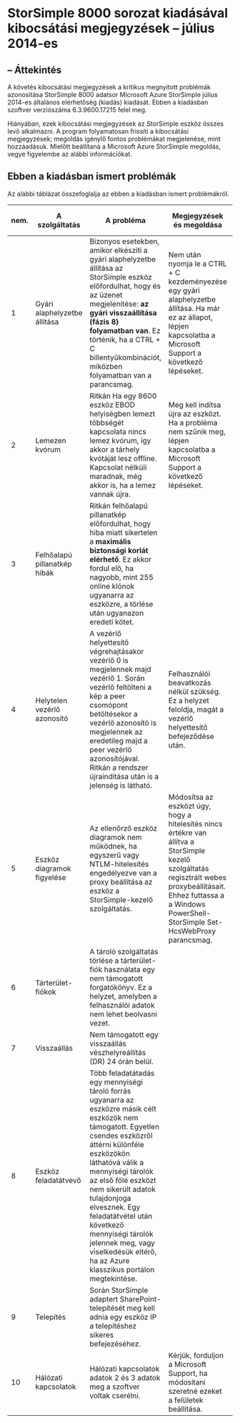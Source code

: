 <properties 
   pageTitle="StorSimple 8000 kiadás verziója kibocsátási megjegyzések |} Microsoft Azure"
   description="Az új szolgáltatások, a Megnyitás problémák és a elérhető megoldásokat alkalmazhatja ismerteti a július 2014-es Microsoft Azure StorSimple megjelenés."
   services="storsimple"
   documentationCenter="NA"
   authors="SharS"
   manager="carmonm"
   editor="" />
 <tags 
   ms.service="storsimple"
   ms.devlang="NA"
   ms.topic="article"
   ms.tgt_pltfrm="NA"
   ms.workload="TBD"
   ms.date="04/18/2016"
   ms.author="v-sharos" />

# <a name="storsimple-8000-series-release-version-release-notes---july-2014"></a>StorSimple 8000 sorozat kiadásával kibocsátási megjegyzések – július 2014-es 

## <a name="overview"></a>– Áttekintés

A követés kibocsátási megjegyzések a kritikus megnyitott problémák azonosítása StorSimple 8000 adatsor Microsoft Azure StorSimple július 2014-es általános elérhetőség (kiadás) kiadását. Ebben a kiadásban szoftver verziószáma 6.3.9600.17215 felel meg.  

Hiányában, ezek kibocsátási megjegyzések az StorSimple eszköz összes levő alkalmazni. A program folyamatosan frissíti a kibocsátási megjegyzések; megoldás igénylő fontos problémákat megjelenése, mint hozzáadásuk. Mielőtt beállítaná a Microsoft Azure StorSimple megoldás, vegye figyelembe az alábbi információkat.  

## <a name="known-issues-in-this-release"></a>Ebben a kiadásban ismert problémák
Az alábbi táblázat összefoglalja az ebben a kiadásban ismert problémákról.  
 
| nem. | A szolgáltatás | A probléma | Megjegyzések és megoldása | Fizikai eszközök vonatkozik | Virtuális eszköz vonatkozik |
|-----|---------|-------|----------------------------|----------------------------|---------------------------|
| 1 | Gyári alaphelyzetbe állítása | Bizonyos esetekben, amikor elkészíti a gyári alaphelyzetbe állítása az StorSimple eszköz előfordulhat, hogy és az üzenet megjelenítése: **az gyári visszaállítása (fázis 8) folyamatban van**. Ez történik, ha a CTRL + C billentyűkombinációt, miközben folyamatban van a parancsmag. | Nem után nyomja le a CTRL + C kezdeményezése egy gyári alaphelyzetbe állítása. Ha már ez az állapot, lépjen kapcsolatba a Microsoft Support a következő lépéseket. | igen | nem |
| 2 | Lemezen kvórum | Ritkán Ha egy 8600 eszköz EBOD helyiségben lemezt többségét kapcsolata nincs lemez kvórum, így akkor a tárhely kvótáját lesz offline. Kapcsolat nélküli maradnak, még akkor is, ha a lemez vannak újra. | Meg kell indítsa újra az eszközt. Ha a probléma nem szűnik meg, lépjen kapcsolatba a Microsoft Support a következő lépéseket. | igen | nem |
| 3 | Felhőalapú pillanatkép hibák | Ritkán felhőalapú pillanatkép előfordulhat, hogy hiba miatt sikertelen a **maximális biztonsági korlát elérhető**. Ez akkor fordul elő, ha nagyobb, mint 255 online klónok ugyanarra az eszközre, a törlése után ugyanazon eredeti kötet. | | igen | igen |
| 4 | Helytelen vezérlő azonosító | A vezérlő helyettesítő végrehajtásakor vezérlő 0 is megjelennek majd vezérlő 1. Során vezérlő feltölteni a kép a peer csomópont betöltésekor a vezérlő azonosító is megjelennek az eredetileg majd a peer vezérlő azonosítójával. Ritkán a rendszer újraindítása után is a jelenség is látható. | Felhasználói beavatkozás nélkül szükség. Ez a helyzet feloldja, magát a vezérlő helyettesítő befejeződése után. | igen | nem |
| 5 | Eszköz diagramok figyelése | Az ellenőrző eszköz diagramok nem működnek, ha egyszerű vagy NTLM-hitelesítés engedélyezve van a proxy beállítása az eszköz a StorSimple-kezelő szolgáltatás. | Módosítsa az eszközt úgy, hogy a hitelesítés nincs értékre van állítva a StorSimple kezelő szolgáltatás regisztrált webes proxybeállításait. Ehhez futtassa a a Windows PowerShell-StorSimple Set-HcsWebProxy parancsmag. | igen | igen |
| 6 | Tárterület-fiókok | A tároló szolgáltatás törlése a tárterület-fiók használata egy nem támogatott forgatókönyv. Ez a helyzet, amelyben a felhasználói adatok nem lehet beolvasni vezet. | | igen | igen |
| 7 | Visszaállás | Nem támogatott egy visszaállás vészhelyreállítás (DR) 24 órán belül. | | igen | nem |
| 8 | Eszköz feladatátvevő | Több feladatátadás egy mennyiségi tároló forrás ugyanarra az eszközre másik célt eszközök nem támogatott. Egyetlen csendes eszközről áttérni különféle eszközökön láthatóvá válik a mennyiségi tárolók az első fölé eszközt nem sikerült adatok tulajdonjoga elvesznek. Egy feladatátvétel után következő mennyiségi tárolók jelennek meg, vagy viselkedésük eltérő, ha az Azure klasszikus portálon megtekintése. | | igen | nem |
| 9 | Telepítés | Során StorSimple adaptert SharePoint-telepítését meg kell adnia egy eszköz IP a telepítéshez sikeres befejezéséhez. | | igen | nem |
| 10 | Hálózati kapcsolatok | Hálózati kapcsolatok adatok 2 és 3 adatok meg a szoftver voltak cserélni. | Kérjük, forduljon a Microsoft Support, ha módosítani szeretné ezeket a felületek beállítása. | igen | nem |


 
